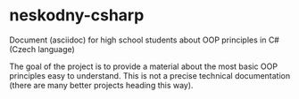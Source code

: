 # neskodny-csharp
Document (asciidoc) for high school students about OOP principles in C# (Czech language)

The goal of the project is to provide a material about the most basic OOP principles easy to understand. This is not a precise technical documentation (there are many better projects heading this way).
